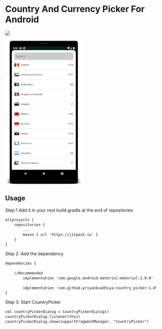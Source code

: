 # Country And Currency Picker For Android

[![](https://jitpack.io/v/priyankvadhiya/CountryPicker.svg)](https://jitpack.io/#priyankvadhiya/CountryPicker)


<img src="https://github.com/priyankvadhiya/country_picker/blob/master/device-2020-01-05-210824.png" width="250">


## Usage

Step:1 Add it in your root build.gradle at the end of repositories

    allprojects {
		repositories {
			...
			maven { url 'https://jitpack.io' }
		}
    }

Step 2: Add the dependency

    dependencies {
    
  		//Recommended
        	implementation 'com.google.android.material:material:1.0.0'

	        implementation 'com.github.priyankvadhiya:country_picker:1.0'
    }

Step 3: Start CountryPicker

    val countryPickerDialog = CountryPickerDialog()
    countryPickerDialog.listener(this)
    countryPickerDialog.show(supportFragmentManager, "CountryPicker")
